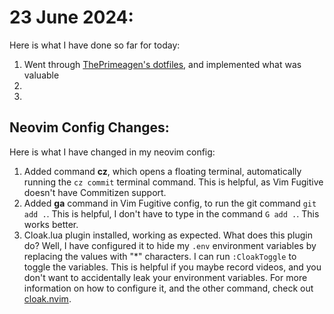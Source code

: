# 23 June 2024:

Here is what I have done so far for today:
1. Went through <a href="https://github.com/ThePrimeagen" target="_blank">ThePrimeagen's dotfiles</a>, and implemented what was valuable
2. 
3. 

## Neovim Config Changes:
Here is what I have changed in my neovim config:
1. Added command **<leader>cz**, which opens a floating terminal, automatically running the `cz commit` terminal command. This is helpful, as Vim Fugitive doesn't have Commitizen support.
2. Added **<leader>ga** command in Vim Fugitive config, to run the git command `git add .`. This is helpful, I don't have to type in the command `G add .`. This works better.
3. Cloak.lua plugin installed, working as expected. What does this plugin do? Well, I have configured it to hide my `.env` environment variables by replacing the values with "*" characters. I can run `:CloakToggle` to toggle the variables. This is helpful if you maybe record videos, and you don't want to accidentally leak your environment variables. For more information on how to configure it, and the other command, check out <a href="https://github.com/laytan/cloak.nvim" target="_blank">cloak.nvim</a>.
